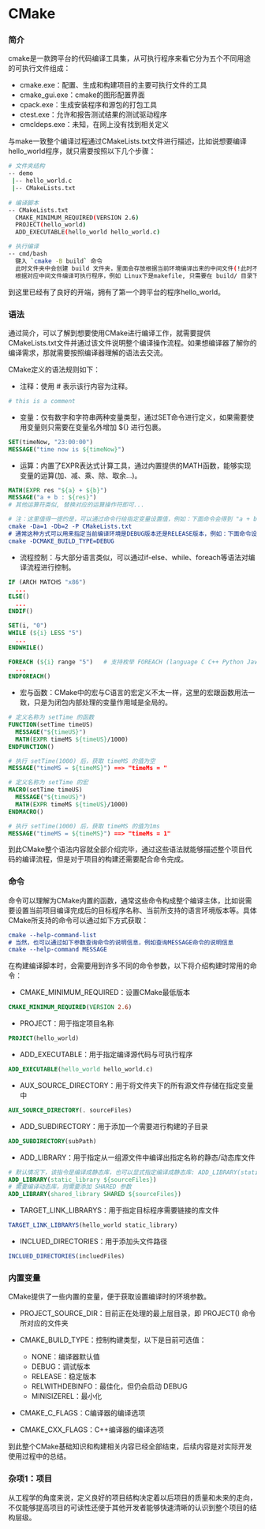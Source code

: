 # CMake

### 简介

cmake是一款跨平台的代码编译工具集，从可执行程序来看它分为五个不同用途的可执行文件组成：

* cmake.exe：配置、生成和构建项目的主要可执行文件的工具
* cmake_gui.exe：cmake的图形配置界面
* cpack.exe：生成安装程序和源包的打包工具
* ctest.exe：允许和报告测试结果的测试驱动程序
* cmcldeps.exe：未知，在网上没有找到相关定义

与make一致整个编译过程通过CMakeLists.txt文件进行描述，比如说想要编译hello_world程序，就只需要按照以下几个步骤：

```bash
# 文件夹结构
-- demo
 |-- hello_world.c
 |-- CMakeLists.txt
 
# 编译脚本
-- CMakeLists.txt
  CMAKE_MINIMUM_REQUIRED(VERSION 2.6)
  PROJECT(hello_world)
  ADD_EXECUTABLE(hello_world hello_world.c)

# 执行编译
-- cmd/bash
  键入 `cmake -B build` 命令
  此时文件夹中会创建 build 文件夹，里面会存放根据当前环境编译出来的中间文件(!此时不是可执行程序)
  根据对应中间文件编译可执行程序，例如 Linux下是makefile, 只需要在 build/ 目录下, 执行 make all 即可
```

到这里已经有了良好的开端，拥有了第一个跨平台的程序hello_world。

### 语法

通过简介，可以了解到想要使用CMake进行编译工作，就需要提供CMakeLists.txt文件并通过该文件说明整个编译操作流程。如果想编译器了解你的编译需求，那就需要按照编译器理解的语法去交流。

CMake定义的语法规则如下：

* 注释：使用 # 表示该行内容为注释。

```cmake
# this is a comment
```

* 变量：仅有数字和字符串两种变量类型，通过SET命令进行定义，如果需要使用变量则只需要在变量名外增加 ${} 进行包裹。

```cmake
SET(timeNow, "23:00:00")
MESSAGE("time now is ${timeNow}")
```

* 运算：内置了EXPR表达式计算工具，通过内置提供的MATH函数，能够实现变量的运算(加、减、乘、除、取余...)。

```cmake
MATH(EXPR res "${a} + ${b}")
MESSAGE("a + b : ${res}")
# 其他运算符类似, 替换对应的运算操作符即可...

# 注：这里值得一提的是，可以通过命令行给指定变量设置值，例如：下面命令会得到 "a + b : 3" 的结果：
cmake -Da=1 -Db=2 -P CMakeLists.txt
# 通常这种方式可以用来指定当前编译环境是DEBUG版本还是RELEASE版本，例如：下面命令设置当前编译环境为DEBUG:
cmake -DCMAKE_BUILD_TYPE=DEBUG
```

* 流程控制：与大部分语言类似，可以通过if-else、while、foreach等语法对编译流程进行控制。

```cmake
IF (ARCH MATCHS "x86")
  ...
ELSE()
  ...
ENDIF()

SET(i, "0")
WHILE (${i} LESS "5")
  ...
ENDWHILE()

FOREACH (${i} range "5")   # 支持枚举 FOREACH (language C C++ Python Java)
  ...
ENDFOREACH()
```

* 宏与函数：CMake中的宏与C语言的宏定义不太一样，这里的宏跟函数用法一致，只是为闭包内部处理的变量作用域是全局的。

```cmake
# 定义名称为 setTime 的函数
FUNCTION(setTime timeUS)
  MESSAGE("${timeUS}")
  MATH(EXPR timeMS ${timeUS}/1000)
ENDFUNCTION()

# 执行 setTime(1000) 后，获取 timeMS 的值为空
MESSAGE("timeMS = ${timeMS}") ==> "timeMs = " 

# 定义名称为 setTime 的宏
MACRO(setTime timeUS)
  MESSAGE("${timeUS}")
  MATH(EXPR timeMS ${timeUS}/1000)
ENDMACRO()

# 执行 setTime(1000) 后，获取 timeMS 的值为1ms
MESSAGE("timeMS = ${timeMS}") ==> "timeMs = 1" 
```

到此CMake整个语法内容就全部介绍完毕，通过这些语法就能够描述整个项目代码的编译流程，但是对于项目的构建还需要配合命令完成。

### 命令

命令可以理解为CMake内置的函数，通常这些命令构成整个编译主体，比如说需要设置当前项目编译完成后的目标程序名称、当前所支持的语言环境版本等。具体CMake所支持的命令可以通过如下方式获取：

```cmake
cmake --help-command-list
# 当然，也可以通过如下参数查询命令的说明信息，例如查询MESSAGE命令的说明信息
cmake --help-command MESSAGE
```

在构建编译脚本时，会需要用到许多不同的命令参数，以下将介绍构建时常用的命令：

* CMAKE_MINIMUM_REQUIRED：设置CMake最低版本

```cmake
CMAKE_MINIMUM_REQUIRED(VERSION 2.6)
```

* PROJECT：用于指定项目名称

```cmake
PROJECT(hello_world)
```

* ADD_EXECUTABLE：用于指定编译源代码与可执行程序

```cmake
ADD_EXECUTABLE(hello_world hello_world.c)
```

* AUX_SOURCE_DIRECTORY：用于将文件夹下的所有源文件存储在指定变量中

```cmake
AUX_SOURCE_DIRECTORY(. sourceFiles)
```

* ADD_SUBDIRECTORY：用于添加一个需要进行构建的子目录

```cmake
ADD_SUBDIRECTORY(subPath)
```

* ADD_LIBRARY：用于指定从一组源文件中编译出指定名称的静态/动态库文件

```cmake
# 默认情况下，该指令是编译成静态库，也可以显式指定编译成静态库: ADD_LIBRARY(static_library STATIC ${sourceFiles})
ADD_LIBRARY(static_library ${sourceFiles})
# 需要编译动态库，则需要添加 SHARED 参数
ADD_LIBRARY(shared_library SHARED ${sourceFiles})
```

* TARGET_LINK_LIBRARYS：用于指定目标程序需要链接的库文件

```cmake
TARGET_LINK_LIBRARYS(hello_world static_library)
```

* INCLUED_DIRECTORIES：用于添加头文件路径

```cmake
INCLUED_DIRECTORIES(incluedFiles)
```

### 内置变量

CMake提供了一些内置的变量，便于获取设置编译时的环境参数。

* PROJECT_SOURCE_DIR：目前正在处理的最上层目录，即 PROJECT() 命令所对应的文件夹

* CMAKE_BUILD_TYPE：控制构建类型，以下是目前可选值：
  * NONE：编译器默认值
  * DEBUG：调试版本
  * RELEASE：稳定版本
  * RELWITHDEBINFO：最佳化，但仍会启动 DEBUG
  * MINISIZEREL：最小化

* CMAKE_C_FLAGS：C编译器的编译选项
* CMAKE_CXX_FLAGS：C++编译器的编译选项

到此整个CMake基础知识和构建相关内容已经全部结束，后续内容是对实际开发使用过程中的总结。

### 杂项1：项目

从工程学的角度来说，定义良好的项目结构决定着以后项目的质量和未来的走向，不仅能够提高项目的可读性还便于其他开发者能够快速清晰的认识到整个项目的结构层级。

